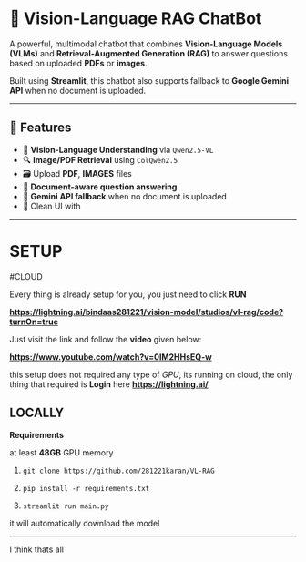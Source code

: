 # 🤖 Vision-Language RAG ChatBot

A powerful, multimodal chatbot that combines **Vision-Language Models (VLMs)** and **Retrieval-Augmented Generation (RAG)** to answer questions based on uploaded **PDFs** or **images**.

Built using **Streamlit**, this chatbot also supports fallback to **Google Gemini API** when no document is uploaded.

---

## 🚀 Features

- 🧠 **Vision-Language Understanding** via `Qwen2.5-VL`
- 🔍 **Image/PDF Retrieval** using `ColQwen2.5`
- 🗃️ Upload **PDF**, **IMAGES** files
- 🔄 **Document-aware question answering**
- 📎 **Gemini API fallback** when no document is uploaded
- 💬 Clean UI with

---
# SETUP

#CLOUD

Every thing is already setup for you, you just need to click **RUN**

**https://lightning.ai/bindaas281221/vision-model/studios/vl-rag/code?turnOn=true**

Just visit the link and follow the **video** given below:

**https://www.youtube.com/watch?v=0lM2HHsEQ-w**

this setup does not required any type of *GPU*, its running on cloud, the only thing that required is **Login** here **https://lightning.ai/**

## LOCALLY
**Requirements**

at least **48GB** GPU memory

1. `git clone https://github.com/281221karan/VL-RAG`

2. `pip install -r requirements.txt`

3. `streamlit run main.py`

it will automatically download the model

---
I think thats all
